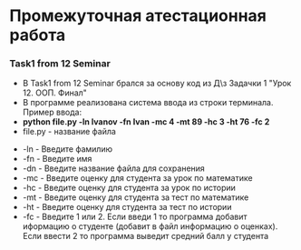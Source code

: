 # Промежуточная атестационная работа
### Task1 from 12 Seminar
- В Task1 from 12 Seminar брался за основу код из Д\з Задачки 1 "Урок 12. ООП. Финал" 
- В программе реализована система ввода из строки терминала. Пример ввода:
- **python file.py -ln Ivanov -fn Ivan -mc 4 -mt 89 -hc 3 -ht 76 -fc 2**
- file.py - название файла
* -ln - Введите фамилию
* -fn - Введите имя
* -dn - Введите название файла для сохранения
* -mc - Введите оценку для студента за урок по математике
* -hc - Введите оценку для студента за урок по истории
* -mt - Введите оценку для студента за тест по математике
* -ht - Введите оценку для студента за тест по истории
* -fc - Введите 1 или 2. Если введи 1 то программа добавит иформацию о студенте (добавит в файл информацию о оценках). Если ввести 2 то программа выведит средний балл у студента
